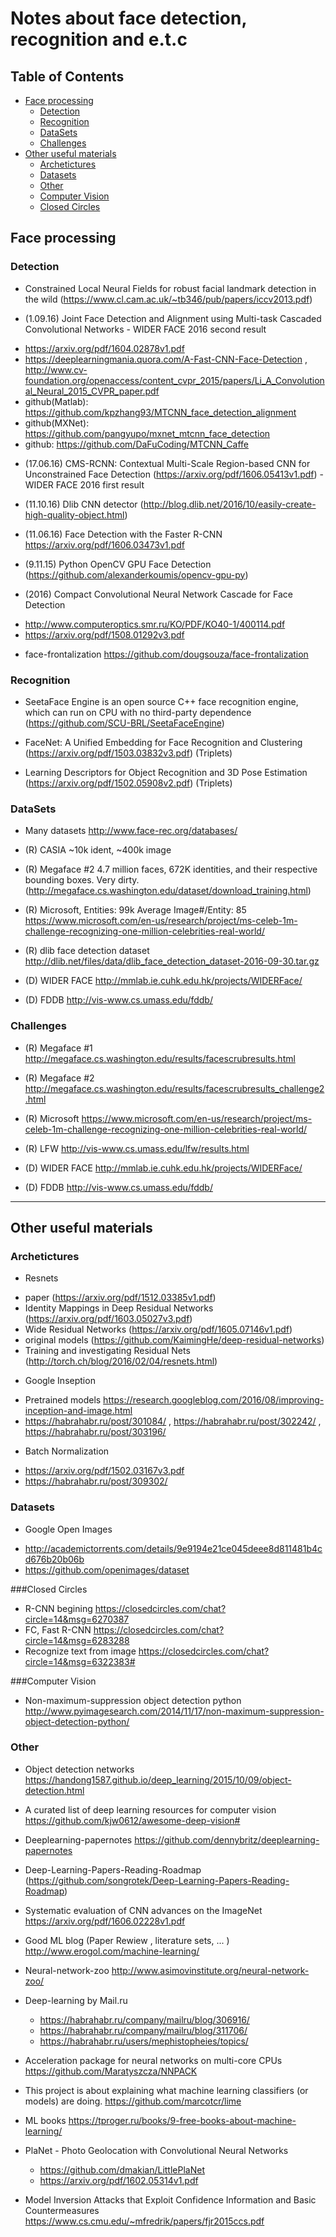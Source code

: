 # Notes about face detection, recognition and e.t.c

## Table of Contents
- [Face processing](#face-processing)
  - [Detection](#detection)
  - [Recognition](#recognition)
  - [DataSets](#datasets)
  - [Challenges](#challenges)
- [Other useful materials](#Other-useful-materials)
  - [Archetictures](#archetictures)
  - [Datasets](#datasets-1)
  - [Other](#other)
  - [Computer Vision](#computer-vision)
  - [Closed Circles](#closed-circles)

## Face processing

### Detection
* Constrained Local Neural Fields for robust facial landmark detection in the wild (https://www.cl.cam.ac.uk/~tb346/pub/papers/iccv2013.pdf)

* (1.09.16) Joint Face Detection and Alignment using Multi-task Cascaded Convolutional Networks - WIDER FACE 2016 second result

 - https://arxiv.org/pdf/1604.02878v1.pdf
 - https://deeplearningmania.quora.com/A-Fast-CNN-Face-Detection , http://www.cv-foundation.org/openaccess/content_cvpr_2015/papers/Li_A_Convolutional_Neural_2015_CVPR_paper.pdf
 - github(Matlab): https://github.com/kpzhang93/MTCNN_face_detection_alignment
 - github(MXNet): https://github.com/pangyupo/mxnet_mtcnn_face_detection
 - github: https://github.com/DaFuCoding/MTCNN_Caffe

* (17.06.16) CMS-RCNN: Contextual Multi-Scale Region-based CNN for Unconstrained Face Detection (https://arxiv.org/pdf/1606.05413v1.pdf) - WIDER FACE 2016 first result

* (11.10.16) Dlib CNN detector (http://blog.dlib.net/2016/10/easily-create-high-quality-object.html)

* (11.06.16) Face Detection with the Faster R-CNN https://arxiv.org/pdf/1606.03473v1.pdf

* (9.11.15) Python OpenCV GPU Face Detection (https://github.com/alexanderkoumis/opencv-gpu-py)

* (2016) Compact Convolutional Neural Network Cascade for Face Detection
 - http://www.computeroptics.smr.ru/KO/PDF/KO40-1/400114.pdf
 - https://arxiv.org/pdf/1508.01292v3.pdf

* face-frontalization https://github.com/dougsouza/face-frontalization

### Recognition

* SeetaFace Engine is an open source C++ face recognition engine, which can run on CPU with no third-party dependence (https://github.com/SCU-BRL/SeetaFaceEngine)

* FaceNet: A Unified Embedding for Face Recognition and Clustering (https://arxiv.org/pdf/1503.03832v3.pdf) (Triplets)

* Learning Descriptors for Object Recognition and 3D Pose Estimation (https://arxiv.org/pdf/1502.05908v2.pdf) (Triplets)


### DataSets
* Many datasets http://www.face-rec.org/databases/

* (R) CASIA ~10k ident, ~400k image 

* (R) Megaface #2 4.7 million faces, 672K identities, and their respective bounding boxes. Very dirty. (http://megaface.cs.washington.edu/dataset/download_training.html) 

* (R) Microsoft, Entities: 99k   Average Image#/Entity: 85
https://www.microsoft.com/en-us/research/project/ms-celeb-1m-challenge-recognizing-one-million-celebrities-real-world/

* (R) dlib face detection dataset http://dlib.net/files/data/dlib_face_detection_dataset-2016-09-30.tar.gz

* (D) WIDER FACE http://mmlab.ie.cuhk.edu.hk/projects/WIDERFace/

* (D) FDDB http://vis-www.cs.umass.edu/fddb/

### Challenges

* (R) Megaface #1 http://megaface.cs.washington.edu/results/facescrubresults.html 

* (R) Megaface #2 http://megaface.cs.washington.edu/results/facescrubresults_challenge2.html

* (R) Microsoft https://www.microsoft.com/en-us/research/project/ms-celeb-1m-challenge-recognizing-one-million-celebrities-real-world/

* (R) LFW http://vis-www.cs.umass.edu/lfw/results.html

* (D) WIDER FACE http://mmlab.ie.cuhk.edu.hk/projects/WIDERFace/

* (D) FDDB http://vis-www.cs.umass.edu/fddb/

---------------------------------------
## Other useful materials

### Archetictures
* Resnets
 - paper (https://arxiv.org/pdf/1512.03385v1.pdf)
 - Identity Mappings in Deep Residual Networks (https://arxiv.org/pdf/1603.05027v3.pdf)
 - Wide Residual Networks (https://arxiv.org/pdf/1605.07146v1.pdf) 
 - original models (https://github.com/KaimingHe/deep-residual-networks)
 - Training and investigating Residual Nets (http://torch.ch/blog/2016/02/04/resnets.html)

* Google Inseption
 - Pretrained models https://research.googleblog.com/2016/08/improving-inception-and-image.html
 - https://habrahabr.ru/post/301084/ , https://habrahabr.ru/post/302242/ , https://habrahabr.ru/post/303196/

* Batch Normalization
 - https://arxiv.org/pdf/1502.03167v3.pdf
 - https://habrahabr.ru/post/309302/


### Datasets
* Google Open Images	
 - http://academictorrents.com/details/9e9194e21ce045deee8d811481b4cd676b20b06b
 - https://github.com/openimages/dataset

###Closed Circles
* R-CNN begining https://closedcircles.com/chat?circle=14&msg=6270387
* FC, Fast R-CNN https://closedcircles.com/chat?circle=14&msg=6283288
* Recognize text from image https://closedcircles.com/chat?circle=14&msg=6322383#

###Computer Vision 
* Non-maximum-suppression object detection python http://www.pyimagesearch.com/2014/11/17/non-maximum-suppression-object-detection-python/


### Other

* Object detection networks https://handong1587.github.io/deep_learning/2015/10/09/object-detection.html

* A curated list of deep learning resources for computer vision https://github.com/kjw0612/awesome-deep-vision#

* Deeplearning-papernotes https://github.com/dennybritz/deeplearning-papernotes

* Deep-Learning-Papers-Reading-Roadmap (https://github.com/songrotek/Deep-Learning-Papers-Reading-Roadmap)


* Systematic evaluation of CNN advances on the ImageNet https://arxiv.org/pdf/1606.02228v1.pdf

* Good ML blog (Paper Rewiew , literature sets, ... ) http://www.erogol.com/machine-learning/

* Neural-network-zoo http://www.asimovinstitute.org/neural-network-zoo/

* Deep-learning by Mail.ru 
	- https://habrahabr.ru/company/mailru/blog/306916/ 
	- https://habrahabr.ru/company/mailru/blog/311706/
	- https://habrahabr.ru/users/mephistopheies/topics/

* Acceleration package for neural networks on multi-core CPUs https://github.com/Maratyszcza/NNPACK

* This project is about explaining what machine learning classifiers (or models) are doing. https://github.com/marcotcr/lime

* ML books https://tproger.ru/books/9-free-books-about-machine-learning/

* PlaNet - Photo Geolocation with Convolutional Neural Networks 
	- https://github.com/dmakian/LittlePlaNet
	- https://arxiv.org/pdf/1602.05314v1.pdf

* Model Inversion Attacks that Exploit Confidence Information and Basic Countermeasures https://www.cs.cmu.edu/~mfredrik/papers/fjr2015ccs.pdf

